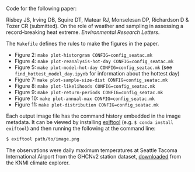 Code for the following paper:

Risbey JS, Irving DB, Squire DT, Matear RJ, Monselesan DP, Richardson D & Tozer CR (submitted).
On the role of weather and sampling in assessing a record-breaking heat extreme.
*Environmental Research Letters*.

The `Makefile` defines the rules to make the figures in the paper.
- Figure 2: `make plot-historgram CONFIG=config_seatac.mk`
- Figure 4: `make plot-reanalysis-hot-day CONFIG=config_seatac.mk`
- Figure 5: `make plot-model-hot-day CONFIG=config_seatac.mk`
  (see `find_hottest_model_day.ipynb` for information about the hottest day)
- Figure 7: `make plot-sample-size-dist CONFIG=config_seatac.mk`
- Figure 8: `make plot-likelihoods CONFIG=config_seatac.mk`
- Figure 9: `make plot-return-periods CONFIG=config_seatac.mk`
- Figure 10: `make plot-annual-max CONFIG=config_seatac.mk`
- Figure 11: `make plot-distribution CONFIG=config_seatac.mk`

Each output image file has the command history embedded in the image metadata.
It can be viewed by installing [exiftool](https://exiftool.org) (e.g. `$ conda install exiftool`)
and then running the following at the command line:
```bash
$ exiftool path/to/image.png
```

The observations were daily maximum temperatures at Seattle Tacoma International Airport
from the GHCNv2 station dataset,
[downloaded](http://climexp.knmi.nl/gdcntmax.cgi?id=someone@somewhere&WMO=USW00024233&STATION=SEATTLE_TACOMA_INTL_AP,_WA&extraargs=)
from the KNMI climate explorer.




  
